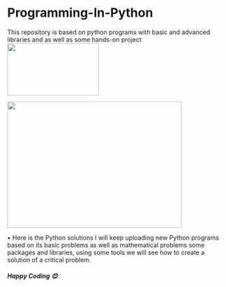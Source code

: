 # Programming-In-Python
This repository is based on python programs with basic and advanced libraries and as well as some hands-on project
<img width="210" height="120" src="https://communityblog.fedoraproject.org/wp-content/uploads/2015/11/Python-logo.png">

<img width="400" height="290" src="https://www.kidscode.sg/wp-content/uploads/2017/04/while-loop-modulo-even-numbers-python-animation.gif">

<p> • Here is the Python solutions I will keep uploading new Python programs based on its basic problems as well as mathematical problems some packages
  and libraries, using some tools we will see how to create a solution of a critical problem.</p>
<h5> Happy Coding 😊 </h5>

